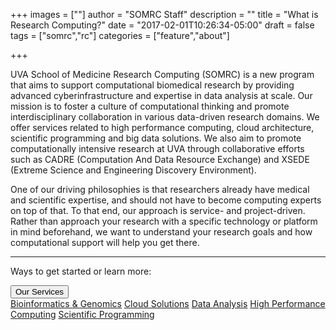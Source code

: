 +++
images = [""]
author = "SOMRC Staff"
description = ""
title = "What is Research Computing?"
date = "2017-02-01T10:26:34-05:00"
draft = false
tags = ["somrc","rc"]
categories = ["feature","about"]

+++

UVA School of Medicine Research Computing (SOMRC) is a new program that aims to support computational biomedical research by providing advanced cyberinfrastructure and expertise in data analysis at scale. Our mission is to foster a culture of computational thinking and promote interdisciplinary collaboration in various data-driven research domains. We offer services related to high performance computing, cloud architecture, scientific programming and big data solutions. We also aim to promote computationally intensive research at UVA through collaborative efforts such as CADRE (Computation And Data Resource Exchange) and XSEDE (Extreme Science and Engineering Discovery Environment).

One of our driving philosophies is that researchers already have medical and scientific expertise, and should not have to become computing experts on top of that. To that end, our approach is service- and project-driven. 
Rather than approach your research with a specific technology or platform in mind beforehand, we want to understand your research goals and how computational support will help you get there.

- - -

<p class=lead>Ways to get started or learn more:</p>

<div class="btn-group">
  <button type="button" class="btn btn-warning dropdown-toggle" data-toggle="dropdown" aria-haspopup="true" aria-expanded="false">
    Our Services
  </button>
  <div class="dropdown-menu">
    <a class="dropdown-item" href="https://somrc.virginia.edu/service/bioinformatics">Bioinformatics & Genomics</a>
    <a class="dropdown-item" href="https://somrc.virginia.edu/service/cloud">Cloud Solutions</a>
    <a class="dropdown-item" href="https://somrc.virginia.edu/service/data-analysis">Data Analysis</a>
    <a class="dropdown-item" href="https://somrc.virginia.edu/service/hpc">High Performance Computing</a>
    <a class="dropdown-item" href="https://somrc.virginia.edu/service/scientific-programming">Scientific Programming</a>
  </div>
</div>

